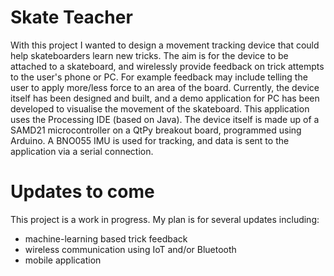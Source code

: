 # Skate Teacher
With this project I wanted to design a movement tracking device that could help skateboarders learn new tricks. The aim is for the device to be attached to a skateboard, and wirelessly provide feedback on trick attempts to the user's phone or PC. For example feedback may include telling the user to apply more/less force to an area of the board. 
Currently, the device itself has been designed and built, and a demo application for PC has been developed to visualise the movement of the skateboard. This application uses the Processing IDE (based on Java). The device itself is made up of a SAMD21 microcontroller on a QtPy breakout board, programmed using Arduino. A BNO055 IMU is used for tracking, and data is sent to the application via a serial connection. 



# Updates to come
This project is a work in progress. My plan is for several updates including:
- machine-learning based trick feedback
- wireless communication using IoT and/or Bluetooth
- mobile application
